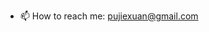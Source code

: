 - 📫 How to reach me: pujiexuan@gmail.com
<!--
<img src="https://user-images.githubusercontent.com/7934974/123234340-71795400-d50d-11eb-911d-c0c5acfb497d.gif" width = "360" alt="I'm coding" align=center />
-->

